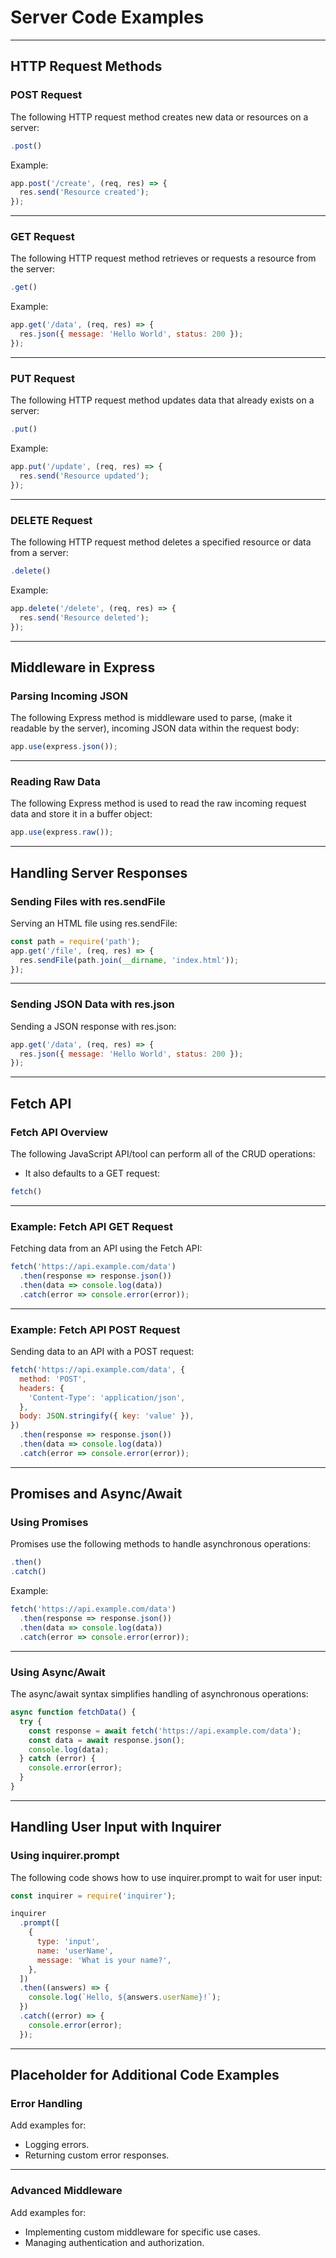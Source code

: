 # Server Code Examples
---

## HTTP Request Methods

### POST Request

The following <span class="secondEmphasis">HTTP request method</span> <span class="emphasis">creates</span> new <span class="emphasis">data</span> or <span class="emphasis">resources</span> on a <span class="emphasis">server</span>:

```javascript
.post()
```

Example:

```javascript
app.post('/create', (req, res) => {
  res.send('Resource created');
});
```

---

### GET Request

The following <span class="secondEmphasis">HTTP request method</span> <span class="emphasis">retrieves</span> or <span class="emphasis">requests</span> a <span class="emphasis">resource</span> from the <span class="emphasis">server</span>:

```javascript
.get()
```

Example:

```javascript
app.get('/data', (req, res) => {
  res.json({ message: 'Hello World', status: 200 });
});
```

---

### PUT Request

The following <span class="secondEmphasis">HTTP request method</span> <span class="emphasis">updates</span> data that already exists on a <span class="emphasis">server</span>:

```javascript
.put()
```

Example:

```javascript
app.put('/update', (req, res) => {
  res.send('Resource updated');
});
```

---

### DELETE Request

The following <span class="secondEmphasis">HTTP request method</span> <span class="emphasis">deletes</span> a specified <span class="emphasis">resource</span> or <span class="emphasis">data</span> from a <span class="emphasis">server</span>:

```javascript
.delete()
```

Example:

```javascript
app.delete('/delete', (req, res) => {
  res.send('Resource deleted');
});
```

---

## Middleware in Express

### Parsing Incoming JSON

The following Express method is middleware used to <span class="emphasis">parse</span>, (make it <span class="emphasis">readable</span> by the <span class="emphasis">server</span>), incoming <span class="emphasis">JSON</span> data within the <span class="secondEmphasis">request body</span>:

```javascript
app.use(express.json());
```

---

### Reading Raw Data

The following <span class="emphasis">Express method</span> is used to <span class="emphasis">read</span> the <span class="emphasis">raw</span> incoming <span class="emphasis">request</span> data and <span class="emphasis">store</span> it in a <span class="emphasis">buffer object</span>:

```javascript
app.use(express.raw());
```

---

## Handling Server Responses

### Sending Files with <span class="emphasis">res.sendFile</span>

Serving an HTML file using <span class="emphasis">res.sendFile</span>:

```javascript
const path = require('path');
app.get('/file', (req, res) => {
  res.sendFile(path.join(__dirname, 'index.html'));
});
```

---

### Sending JSON Data with <span class="emphasis">res.json</span>

Sending a JSON response with <span class="emphasis">res.json</span>:

```javascript
app.get('/data', (req, res) => {
  res.json({ message: 'Hello World', status: 200 });
});
```

---

## Fetch API

### Fetch API Overview

The following <span class="emphasis">JavaScript API/tool</span> can perform all of the CRUD operations:

- It also defaults to a <span class="emphasis">GET</span> request:

```javascript
fetch()
```

---

### Example: Fetch API GET Request

Fetching data from an API using the <span class="emphasis">Fetch API</span>:

```javascript
fetch('https://api.example.com/data')
  .then(response => response.json())
  .then(data => console.log(data))
  .catch(error => console.error(error));
```

---

### Example: Fetch API POST Request

Sending data to an API with a <span class="emphasis">POST</span> request:

```javascript
fetch('https://api.example.com/data', {
  method: 'POST',
  headers: {
    'Content-Type': 'application/json',
  },
  body: JSON.stringify({ key: 'value' }),
})
  .then(response => response.json())
  .then(data => console.log(data))
  .catch(error => console.error(error));
```

---

## Promises and Async/Await

### Using Promises

Promises use the following methods to handle <span class="secondEmphasis">asynchronous operations</span>:

```javascript
.then()
.catch()
```

Example:

```javascript
fetch('https://api.example.com/data')
  .then(response => response.json())
  .then(data => console.log(data))
  .catch(error => console.error(error));
```

---

### Using Async/Await

The <span class="emphasis">async/await</span> syntax simplifies handling of <span class="secondEmphasis">asynchronous operations</span>:

```javascript
async function fetchData() {
  try {
    const response = await fetch('https://api.example.com/data');
    const data = await response.json();
    console.log(data);
  } catch (error) {
    console.error(error);
  }
}
```

---

## Handling User Input with Inquirer

### Using <span class="emphasis">inquirer.prompt</span>

The following code shows how to use <span class="emphasis">inquirer.prompt</span> to wait for user input:

```javascript
const inquirer = require('inquirer');

inquirer
  .prompt([
    {
      type: 'input',
      name: 'userName',
      message: 'What is your name?',
    },
  ])
  .then((answers) => {
    console.log(`Hello, ${answers.userName}!`);
  })
  .catch((error) => {
    console.error(error);
  });
```

---

## Placeholder for Additional Code Examples

### Error Handling

Add examples for:
- Logging errors.
- Returning custom error responses.

---

### Advanced Middleware

Add examples for:
- Implementing custom middleware for specific use cases.
- Managing authentication and authorization.


